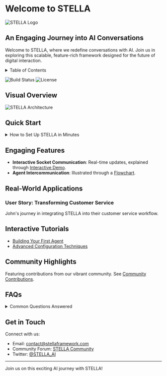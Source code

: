 
# Welcome to STELLA

![STELLA Logo](url-to-logo.png) <!-- Replace with actual logo URL -->

## An Engaging Journey into AI Conversations

Welcome to STELLA, where we redefine conversations with AI. Join us in exploring this scalable, feature-rich framework designed for the future of digital interaction.

<details><summary>Table of Contents</summary>
<p>

- [Visual Overview](#visual-overview)
- [Quick Start](#quick-start)
- [Engaging Features](#engaging-features)
- [Real-World Applications](#real-world-applications)
- [Interactive Tutorials](#interactive-tutorials)
- [Community Highlights](#community-highlights)
- [FAQs](#faqs)
- [Get in Touch](#get-in-touch)

</p>
</details>

![Build Status](https://img.shields.io/badge/build-passing-brightgreen)
![License](https://img.shields.io/badge/license-AGPLv3-blue)

## Visual Overview

![STELLA Architecture](url-to-architecture-diagram.png) <!-- Replace with diagram -->

## Quick Start

<details><summary>How to Set Up STELLA in Minutes</summary>
<p>

1. **Install Dependencies**: `pip install -r requirements.txt`
2. **Initialize**: Run `python run.py` from `/app`.
3. **Explore**: Dive into `/app/agents/DefaultAgents`.

</p>
</details>

## Engaging Features

- **Interactive Socket Communication**: Real-time updates, explained through [Interactive Demo](url-to-demo).
- **Agent Intercommunication**: Illustrated through a [Flowchart](url-to-flowchart).

## Real-World Applications

### User Story: Transforming Customer Service
John's journey in integrating STELLA into their customer service workflow.

## Interactive Tutorials

- [Building Your First Agent](url-to-tutorial)
- [Advanced Configuration Techniques](url-to-advanced-tutorial)

## Community Highlights

Featuring contributions from our vibrant community. See [Community Contributions](url-to-community-page).

## FAQs

<details><summary>Common Questions Answered</summary>
<p>

- **Q**: Can I use STELLA for commercial purposes?
- **A**: Yes, under our commercial license. [More Info](url-to-license-info).

</p>
</details>

## Get in Touch

Connect with us:
- Email: [contact@stellaframework.com](mailto:contact@stellaframework.com)
- Community Forum: [STELLA Community](url-to-forum)
- Twitter: [@STELLA_AI](url-to-twitter)

---

Join us on this exciting AI journey with STELLA!
